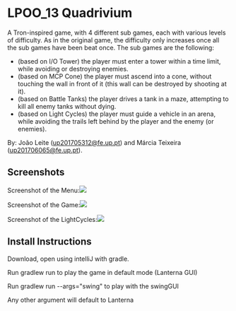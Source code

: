 # LPOO_13 Quadrivium

A Tron-inspired game, with 4 different sub games, each with various levels of difficulty. As in the original game, the difficulty only increases once all the sub games have been beat once. The sub games are the following:
- (based on I/O Tower) the player must enter a tower within a time limit, while avoiding or destroying enemies.
- (based on MCP Cone) the player must ascend into a cone, without touching the wall in front of it (this wall can be destroyed by shooting at it).
- (based on Battle Tanks) the player drives a tank in a maze, attempting to kill all enemy tanks without dying.
- (based on Light Cycles) the player must guide a vehicle in an arena, while avoiding the trails left behind by the player and the enemy (or enemies).

By: João Leite (up201705312@fe.up.pt) and Márcia Teixeira (up201706065@fe.up.pt).

## Screenshots

Screenshot of the Menu:![ ](https://github.com/FEUP-LPOO/projecto-lpoo-2019-lpoo_13/blob/master/docs/images/Menu.png "Menu")

Screenshot of the Game:![ ](https://github.com/FEUP-LPOO/projecto-lpoo-2019-lpoo_13/blob/master/docs/images/BattleTanks.png "BattleTanks")

Screenshot of the LightCycles:![ ](https://github.com/FEUP-LPOO/projecto-lpoo-2019-lpoo_13/blob/master/docs/images/LightCycles.png "LightCycles")

## Install Instructions

Download, open using intelliJ with gradle.

Run gradlew run to play the game in default mode (Lanterna GUI)

Run gradlew run --args="swing" to play with the swingGUI

Any other argument will default to Lanterna
